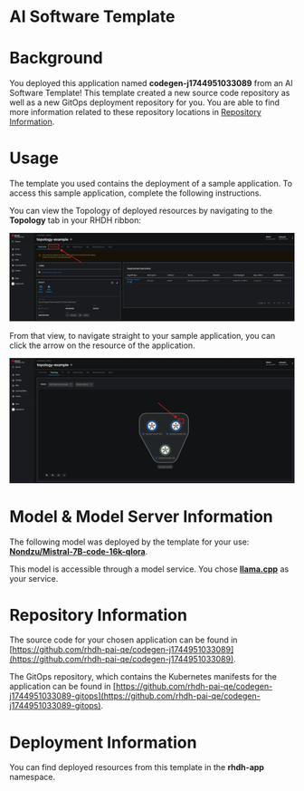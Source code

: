 # AI Software Template

# Background

You deployed this application named **codegen-j1744951033089** from an AI Software Template! This template created a new source code repository as well as a new GitOps deployment repository for you. You are able to find more information related to these repository locations in [Repository Information](#repository-information).

# Usage

The template you used contains the deployment of a sample application. To access this sample application, complete the following instructions.

You can view the Topology of deployed resources by navigating to the **Topology** tab in your RHDH ribbon:

![Topology Ribbon](./images/topology-ribbon.png)

From that view, to navigate straight to your sample application, you can click the arrow on the resource of the application.

![Topology View Application Link](./images/topology-app-link.png)

# Model & Model Server Information
The following model was deployed by the template for your use: **[Nondzu/Mistral-7B-code-16k-qlora](https://huggingface.co/Nondzu/Mistral-7B-code-16k-qlora)**.

This model is accessible through a model service. You chose **[llama.cpp]( https://github.com/containers/ai-lab-recipes/tree/main/model_servers/llamacpp_python)** as your service.

# Repository Information

The source code for your chosen application can be found in [https://github.com/rhdh-pai-qe/codegen-j1744951033089](https://github.com/rhdh-pai-qe/codegen-j1744951033089).

The GitOps repository, which contains the Kubernetes manifests for the application can be found in 
[https://github.com/rhdh-pai-qe/codegen-j1744951033089-gitops](https://github.com/rhdh-pai-qe/codegen-j1744951033089-gitops). 

# Deployment Information

You can find deployed resources from this template in the **rhdh-app** namespace.
